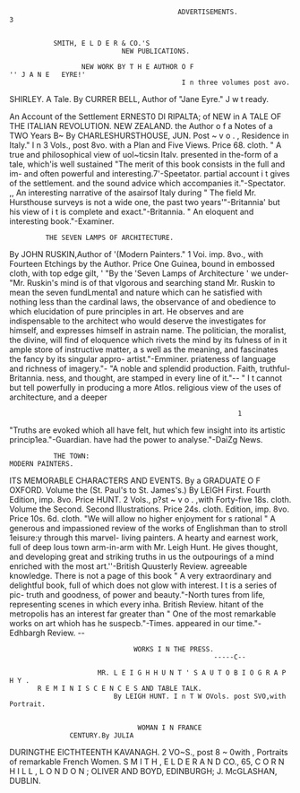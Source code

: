                                               ADVERTISEMENTS.                                                              3


               SMITH, E L D E R & CO.'S
                                NEW PUBLICATIONS.

                      NEW WORK BY T H E AUTHOR O F                            '' J A N E   EYRE!'
                                               I n three volumes post avo.
SHIRLEY. A Tale. By CURRER BELL, Author of "Jane Eyre."
                                                                                                                J w t ready.

An Account of the Settlement                                         ERNEST0 DI RIPALTA;
  of NEW                  in                    A TALE OF THE ITALIAN            REVOLUTION.
  NEW ZEALAND.                                      the Author o f a Notes of a TWO Years         B~
By CHARLESHURSTHOUSE,      JUN. Post ~ v o . ,      Residence   in Italy."    I n 3 Vols., post 8vo.
   with a Plan and Five Views. Price 68. cloth.  " A true and philosophical view of uol~ticsin Italv.
                                                                 presented in the-form of a tale, which'is well sustained
  "The merit of this book consists in the full and im-           and often powerful and interesting.7'-Speetator.
partial account i t gives of the settlement. and the sound
advice which accompanies it."-Spectator.                           ,, An interesting narrative of the asairsof Italy during
  " The field Mr. Hursthouse surveys is not a wide one,          the past two years'"-Britannia'
but his view of i t is complete and exact."-Britannia.             " An eloquent and interesting book."-Examiner.

             THE SEVEN LAMPS OF ARCHITECTURE.
By JOHN RUSKIN,Author of '(Modern Painters."            1 Voi. imp. 8vo., with Fourteen Etchings by
        the Author.       Price One Guinea, bound in embossed cloth, with top edge gilt,
                                                             '
   "By the 'Seven Lamps of Architecture ' we under-                 "Mr. Ruskin's mind is of that vlgorous and searching
stand Mr. Ruskin to mean the seven fundLmenta1 and               nature which can he satisfied with nothing less than the
cardinal laws, the observance of and obedience to which          elucidation of pure principles in art. He observes and
are indispensable to the architect who would deserve the         investigates for himself, and expresses himself in astrain
name. The politician, the moralist, the divine, will find        of eloquence which rivets the mind by its fulness of
in it ample store of instructive matter, a s well as the         meaning, and fascinates the fancy by its singular appro-
artist."-Emminer.                                                priateness of language and richness of imagery."-
  "A noble and splendid production. Faith, truthful-                                                              Britannia.
ness, and thought, are stamped in every line of it."--             " I t cannot but tell powerfully in producing a more
                                                  Atlos.         religious view of the uses of architecture, and a deeper




                                                             1
   "Truths are evoked whioh all have felt, hut which few         insight into its artistic princip1ea."-Guardian.
have had the power to analyse."-DaiZg News.


               THE TOWN:                                               MODERN PAINTERS.
ITS MEMORABLE     CHARACTERS     AND EVENTS. By a GRADUATE     O F OXFORD. Volume the
   (St. Paul's to St. James's.) By LEIGH         First. Fourth Edition, imp. 8vo. Price
   HUNT. 2 Vols., p?st ~ v o . ,with Forty-five  18s. cloth. Volume the Second. Second
   Illustrations. Price 24s. cloth.              Edition, imp. 8vo. Price 10s. 6d. cloth.
  "We will allow no higher enjoyment for s rational                 " A generous and impassioned review of the works of
Englishman than to stroll 1eisure:y through this marvel-         living painters. A hearty and earnest work, full of deep
lous town arm-in-arm with Mr. Leigh Hunt. He gives               thought, and developing great and striking truths in
us the outpourings of a mind enriched with the most              art.''-British  Quusterly Review.
agreeable knowledge. There is not a page of this book               " A very extraordinary and delightful book, full of
which does not glow with interest. I t is a series of pic-       truth and goodness, of power and beauty."-North
tures from life, representing scenes in which every inha.        British Review.
hitant of the metropolis has an interest far greater than           " One of the most remarkable works on art whioh has
he suspecb."-Times.                                              appeared in our time."-Edhbargh     Review.
                                             --

                                   WORKS I N THE PRESS.
                                                       -----C--

                          MR. L E I G H H U N T ' S A U T O B I O G R A P H Y .
           R E M I N I S C E N C E S AND TABLE TALK.
                              By LEIGH HUNT. I n T W OVols. post SVO,with Portrait.


                                    WOMAN I N FRANCE
                   CENTURY.By JULIA
DURINGTHE EICTHTEENTH                KAVANAGH. 2 VO~S.,
                                                     post 8 ~ 0with
                                                               ,    Portraits of
                         remarkable French Women.
           S M I T H , E L D E R A N D CO., 65, C O R N H I L L , L O N D O N ;
                      OLIVER AND BOYD, EDINBURGH; J. McGLASHAN, DUBLIN.
